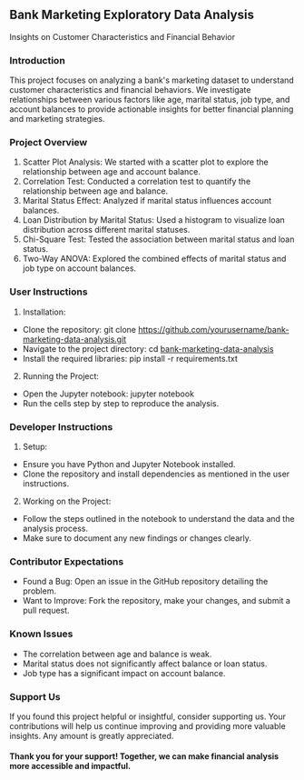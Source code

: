## Bank Marketing Exploratory Data Analysis

Insights on Customer Characteristics and Financial Behavior

### Introduction

This project focuses on analyzing a bank's marketing dataset to understand customer characteristics and financial behaviors. We investigate relationships between various factors like age, marital status, job type, and account balances to provide actionable insights for better financial planning and marketing strategies.

### Project Overview

1.	Scatter Plot Analysis: We started with a scatter plot to explore the relationship between age and account balance.
2.	Correlation Test: Conducted a correlation test to quantify the relationship between age and balance.
3.	Marital Status Effect: Analyzed if marital status influences account balances.
4.	Loan Distribution by Marital Status: Used a histogram to visualize loan distribution across different marital statuses.
5.	Chi-Square Test: Tested the association between marital status and loan status.
6.	Two-Way ANOVA: Explored the combined effects of marital status and job type on account balances.

### User Instructions

1.	Installation:
* Clone the repository: git clone https://github.com/yourusername/bank-marketing-data-analysis.git
*	Navigate to the project directory: cd [bank-marketing-data-analysis](https://github.com/TimmyTonyY/Bank-Marketing-Exploratory-Data-Analysis/blob/main/bank.ipynb)
*	Install the required libraries: pip install -r requirements.txt
2.	Running the Project:
*	Open the Jupyter notebook: jupyter notebook
*	Run the cells step by step to reproduce the analysis.

### Developer Instructions

1.	Setup:
*	Ensure you have Python and Jupyter Notebook installed.
*	Clone the repository and install dependencies as mentioned in the user instructions.
2.	Working on the Project:
*	Follow the steps outlined in the notebook to understand the data and the analysis process.
*	Make sure to document any new findings or changes clearly.

### Contributor Expectations

*	Found a Bug: Open an issue in the GitHub repository detailing the problem.
*	Want to Improve: Fork the repository, make your changes, and submit a pull request.

### Known Issues

*	The correlation between age and balance is weak.
*	Marital status does not significantly affect balance or loan status.
*	Job type has a significant impact on account balance.

### Support Us

If you found this project helpful or insightful, consider supporting us. Your contributions will help us continue improving and providing more valuable insights. Any amount is greatly appreciated.

#### Thank you for your support! Together, we can make financial analysis more accessible and impactful.
